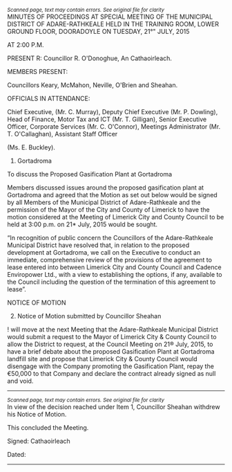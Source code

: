 *<small>Scanned page, text may contain errors. See original file for clarity</small>*  
MINUTES OF PROCEEDINGS AT SPECIAL MEETING OF THE MUNICIPAL
DISTRICT OF ADARE-RATHKEALE HELD IN THE TRAINING ROOM,
LOWER GROUND FLOOR, DOORADOYLE ON TUESDAY, 21°" JULY, 2015

AT 2:00 P.M.

PRESENT R: Councillor R. O'Donoghue, An Cathaoirleach.

MEMBERS PRESENT:

Councillors Keary, McMahon, Neville, O'Brien and Sheahan.

OFFICIALS IN ATTENDANCE:

Chief Executive, (Mr. C. Murray), Deputy Chief Executive (Mr. P. Dowling), Head of
Finance, Motor Tax and ICT (Mr. T. Gilligan), Senior Executive Officer, Corporate Services
(Mr. C. O'Connor), Meetings Administrator (Mr. T. O'Callaghan), Assistant Staff Officer

(Ms. E. Buckley).

1. Gortadroma

To discuss the Proposed Gasification Plant at Gortadroma

Members discussed issues around the proposed gasification plant at Gortadroma and
agreed that the Motion as set out below would be signed by all Members of the Municipal
District of Adare-Rathkeale and the permission of the Mayor of the City and County of
Limerick to have the motion considered at the Meeting of Limerick City and County Council
to be held at 3:00 p.m. on 21* July, 2015 would be sought.

“In recognition of public concern the Councillors of the Adare-Rathkeale Municipal
District have resolved that, in relation to the proposed development at Gortadroma,
we call on the Executive to conduct an immediate, comprehensive review of the
provisions of the agreement to lease entered into between Limerick City and County
Council and Cadence Enviropower Ltd., with a view to establishing the options, if
any, available to the Council including the question of the termination of this
agreement to lease”.

NOTICE OF MOTION

2. Notice of Motion submitted by Councillor Sheahan

! will move at the next Meeting that the Adare-Rathkeale Municipal District would submit a
request to the Mayor of Limerick City & County Council to allow the District to request, at
the Council Meeting on 21® July, 2015, to have a brief debate about the proposed
Gasification Plant at Gortadroma landfill site and propose that Limerick City & County
Council would disengage with the Company promoting the Gasification Plant, repay the
€50,000 to that Company and declare the contract already signed as null and void.

---
*<small>Scanned page, text may contain errors. See original file for clarity</small>*  
In view of the decision reached under Item 1, Councillor Sheahan withdrew his Notice of
Motion.

This concluded the Meeting.

Signed:
Cathaoirleach

Dated:

---
